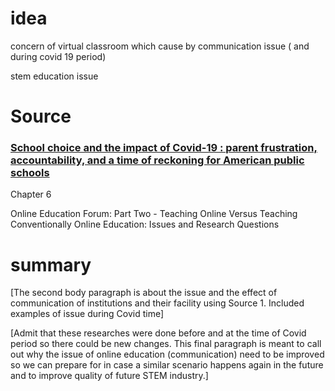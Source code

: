  # idea
concern of virtual classroom which cause by communication issue ( and during covid 19 period)

stem education issue
# Source 
### [School choice and the impact of Covid-19 : parent frustration, accountability, and a time of reckoning for American public schools](https://poly-flvc.primo.exlibrisgroup.com/discovery/fulldisplay?docid=alma99379712176506573&context=L&vid=01FALSC_POLY:POLY&lang=en&adaptor=Local%20Search%20Engine&tab=LibraryCatalog&query=any%2Ccontains%2Conline%20education%20issue%2CAND&query=any%2Ccontains%2Ccovid%2CAND&mode=advanced&pfilter=lang%2Cexact%2Ceng%2CAND&offset=0&pcAvailability=true)

Chapter 6


Online Education Forum: Part Two - Teaching Online Versus Teaching Conventionally
Online Education: Issues and Research Questions
# summary
[The second body paragraph is about the issue and the effect of communication of institutions and their facility using Source 1. Included examples of issue during Covid time]

[Admit that these researches were done before and at the time of Covid period so there could be new changes. This final paragraph is meant to call out why the issue of online education (communication) need to be improved so we can prepare for in case a similar scenario happens again in the future and to improve quality of future STEM industry.]

